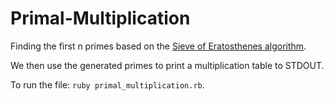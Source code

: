 # Primal-Multiplication
Finding the first n primes based on the [Sieve of Eratosthenes algorithm](https://en.wikipedia.org/wiki/Sieve_of_Eratosthenes).

We then use the generated primes to print a multiplication table to STDOUT.

To run the file: `ruby primal_multiplication.rb`.

